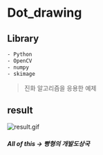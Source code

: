 # Dot_drawing


## Library
```bash
- Python
- OpenCV
- numpy
- skimage
```
> 진화 알고리즘을 응용한 예제

## result
![result.gif](https://github.com/kairess/genetic_image/raw/master/result.gif)

##### All of this -> 빵형의 개발도상국
